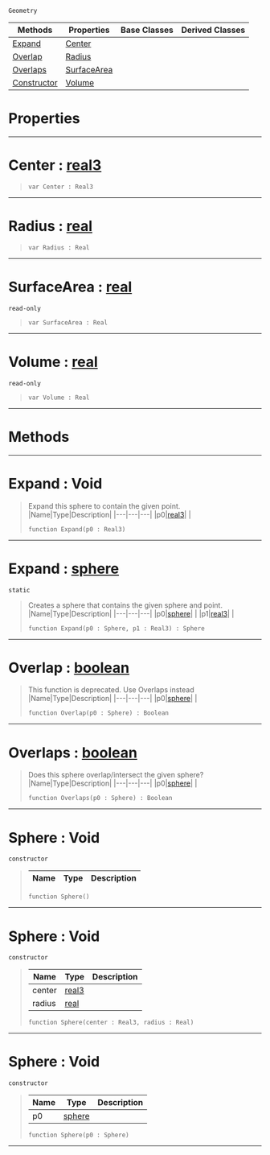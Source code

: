  `Geometry`

|Methods|Properties|Base Classes|Derived Classes|
|---|---|---|---|
|[ Expand](https://github.com/zeroengineteam/ZeroDocs/blob/master/code_reference/class_reference/sphere.markdown#expand-void)|[ Center](https://github.com/zeroengineteam/ZeroDocs/blob/master/code_reference/class_reference/sphere.markdown#center-zero-engine-docum)| | |
|[ Overlap](https://github.com/zeroengineteam/ZeroDocs/blob/master/code_reference/class_reference/sphere.markdown#overlap-zero-engine-docu)|[ Radius](https://github.com/zeroengineteam/ZeroDocs/blob/master/code_reference/class_reference/sphere.markdown#radius-zero-engine-docum)| | |
|[ Overlaps](https://github.com/zeroengineteam/ZeroDocs/blob/master/code_reference/class_reference/sphere.markdown#overlaps-zero-engine-doc)|[ SurfaceArea](https://github.com/zeroengineteam/ZeroDocs/blob/master/code_reference/class_reference/sphere.markdown#surfacearea-zero-engine)| | |
|[ Constructor](https://github.com/zeroengineteam/ZeroDocs/blob/master/code_reference/class_reference/sphere.markdown#sphere-void)|[ Volume](https://github.com/zeroengineteam/ZeroDocs/blob/master/code_reference/class_reference/sphere.markdown#volume-zero-engine-docum)| | |


 #  Properties


---  
 #  Center : [real3](https://github.com/zeroengineteam/ZeroDocs/blob/master/code_reference/zilch_base_types/real3.markdown)

> 
> ``` lang=cpp, name=Zilch
> var Center : Real3


---  
 #  Radius : [real](https://github.com/zeroengineteam/ZeroDocs/blob/master/code_reference/zilch_base_types/real.markdown)

> 
> ``` lang=cpp, name=Zilch
> var Radius : Real


---  
 #  SurfaceArea : [real](https://github.com/zeroengineteam/ZeroDocs/blob/master/code_reference/zilch_base_types/real.markdown)

 `read-only`

> 
> ``` lang=cpp, name=Zilch
> var SurfaceArea : Real


---  
 #  Volume : [real](https://github.com/zeroengineteam/ZeroDocs/blob/master/code_reference/zilch_base_types/real.markdown)

 `read-only`

> 
> ``` lang=cpp, name=Zilch
> var Volume : Real


---  
 #  Methods


---  
 #  Expand : Void

> Expand this sphere to contain the given point.
> |Name|Type|Description|
> |---|---|---|
> |p0|[real3](https://github.com/zeroengineteam/ZeroDocs/blob/master/code_reference/zilch_base_types/real3.markdown)| |
> ``` lang=cpp, name=Zilch
> function Expand(p0 : Real3)
> ``` 


---  
 #  Expand : [sphere](https://github.com/zeroengineteam/ZeroDocs/blob/master/code_reference/class_reference/sphere.markdown)

 `static`

> Creates a sphere that contains the given sphere and point.
> |Name|Type|Description|
> |---|---|---|
> |p0|[sphere](https://github.com/zeroengineteam/ZeroDocs/blob/master/code_reference/class_reference/sphere.markdown)| |
> |p1|[real3](https://github.com/zeroengineteam/ZeroDocs/blob/master/code_reference/zilch_base_types/real3.markdown)| |
> ``` lang=cpp, name=Zilch
> function Expand(p0 : Sphere, p1 : Real3) : Sphere
> ``` 


---  
 #  Overlap : [boolean](https://github.com/zeroengineteam/ZeroDocs/blob/master/code_reference/zilch_base_types/boolean.markdown)

> This function is deprecated. Use Overlaps instead
> |Name|Type|Description|
> |---|---|---|
> |p0|[sphere](https://github.com/zeroengineteam/ZeroDocs/blob/master/code_reference/class_reference/sphere.markdown)| |
> ``` lang=cpp, name=Zilch
> function Overlap(p0 : Sphere) : Boolean
> ``` 


---  
 #  Overlaps : [boolean](https://github.com/zeroengineteam/ZeroDocs/blob/master/code_reference/zilch_base_types/boolean.markdown)

> Does this sphere overlap/intersect the given sphere?
> |Name|Type|Description|
> |---|---|---|
> |p0|[sphere](https://github.com/zeroengineteam/ZeroDocs/blob/master/code_reference/class_reference/sphere.markdown)| |
> ``` lang=cpp, name=Zilch
> function Overlaps(p0 : Sphere) : Boolean
> ``` 


---  
 #  Sphere : Void

 `constructor`

> 
> |Name|Type|Description|
> |---|---|---|
> ``` lang=cpp, name=Zilch
> function Sphere()
> ``` 


---  
 #  Sphere : Void

 `constructor`

> 
> |Name|Type|Description|
> |---|---|---|
> |center|[real3](https://github.com/zeroengineteam/ZeroDocs/blob/master/code_reference/zilch_base_types/real3.markdown)| |
> |radius|[real](https://github.com/zeroengineteam/ZeroDocs/blob/master/code_reference/zilch_base_types/real.markdown)| |
> ``` lang=cpp, name=Zilch
> function Sphere(center : Real3, radius : Real)
> ``` 


---  
 #  Sphere : Void

 `constructor`

> 
> |Name|Type|Description|
> |---|---|---|
> |p0|[sphere](https://github.com/zeroengineteam/ZeroDocs/blob/master/code_reference/class_reference/sphere.markdown)| |
> ``` lang=cpp, name=Zilch
> function Sphere(p0 : Sphere)
> ``` 


---  
 

 